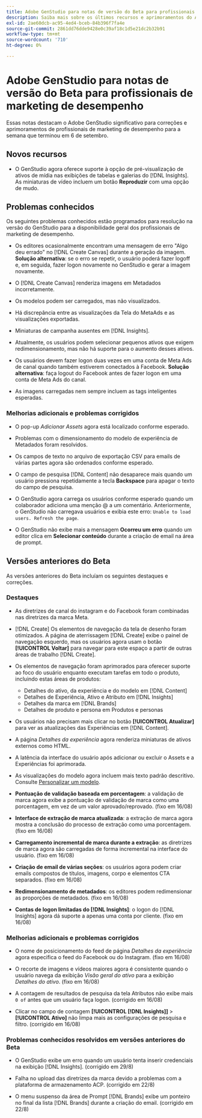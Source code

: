 ```yaml
---
title: Adobe GenStudio para notas de versão do Beta para profissionais de marketing de desempenho
description: Saiba mais sobre os últimos recursos e aprimoramentos do Adobe GenStudio para profissionais de marketing de desempenho.
exl-id: 2ae60dcb-ac95-4ed4-bceb-84b396f7fa4e
source-git-commit: 2861dd76dde9428e0c39af18c1d5e21dc2b32b91
workflow-type: tm+mt
source-wordcount: '710'
ht-degree: 0%

---
```


# Adobe GenStudio para notas de versão do Beta para profissionais de marketing de desempenho

Essas notas destacam o Adobe GenStudio significativo para correções e aprimoramentos de profissionais de marketing de desempenho para a semana que terminou em 6 de setembro.

## Novos recursos

* O GenStudio agora oferece suporte à opção de pré-visualização de ativos de mídia nas exibições de tabelas e galerias do [!DNL Insights]. As miniaturas de vídeo incluem um botão **Reproduzir** com uma opção de mudo. <!-- GS-4398 -->

## Problemas conhecidos

Os seguintes problemas conhecidos estão programados para resolução na versão do GenStudio para a disponibilidade geral dos profissionais de marketing de desempenho.

* Os editores ocasionalmente encontram uma mensagem de erro &quot;Algo deu errado&quot; no [!DNL Create Canvas] durante a geração da imagem. **Solução alternativa**: se o erro se repetir, o usuário poderá fazer logoff e, em seguida, fazer logon novamente no GenStudio e gerar a imagem novamente.  <!-- GS-4813 -->

* O [!DNL Create Canvas] renderiza imagens em Metadados incorretamente. <!-- GS-4864 -->

* Os modelos podem ser carregados, mas não visualizados. <!-- GS-4815 -->

* Há discrepância entre as visualizações da Tela do MetaAds e as visualizações exportadas. <!-- GS-4492 4401 -->

* Miniaturas de campanha ausentes em [!DNL Insights]. <!-- GS-4648 -->

* Atualmente, os usuários podem selecionar pequenos ativos que exigem redimensionamento, mas não há suporte para o aumento desses ativos. <!-- GS-3131 -->

* Os usuários devem fazer logon duas vezes em uma conta de Meta Ads de canal quando também estiverem conectados à Facebook. **Solução alternativa**: faça logout do Facebook antes de fazer logon em uma conta de Meta Ads do canal.

* As imagens carregadas nem sempre incluem as tags inteligentes esperadas. <!-- GS-4856 -->

### Melhorias adicionais e problemas corrigidos

* O pop-up _Adicionar Assets_ agora está localizado conforme esperado. <!-- GS-3834 -->

* Problemas com o dimensionamento do modelo de experiência de Metadados foram resolvidos. <!-- GS-4174 -->

* Os campos de texto no arquivo de exportação CSV para emails de várias partes agora são ordenados conforme esperado. <!-- GS-4013 -->

* O campo de pesquisa [!DNL Content] não desaparece mais quando um usuário pressiona repetidamente a tecla **Backspace** para apagar o texto do campo de pesquisa.  <!-- GS-4543 -->

* O GenStudio agora carrega os usuários conforme esperado quando um colaborador adiciona uma menção @ a um comentário. Anteriormente, o GenStudio não carregava usuários e exibia este erro: `Unable to load users. Refresh the page`. <!-- GS-4113 -->

* O GenStudio não exibe mais a mensagem **Ocorreu um erro** quando um editor clica em **Selecionar conteúdo** durante a criação de email na área de prompt. <!-- GS-4879 -->

## Versões anteriores do Beta

As versões anteriores do Beta incluíam os seguintes destaques e correções.

### Destaques

* As diretrizes de canal do instagram e do Facebook foram combinadas nas diretrizes da marca Meta.

* [!DNL Create] Os elementos de navegação da tela de desenho foram otimizados. A página de aterrissagem [!DNL Create] exibe o painel de navegação esquerdo, mas os usuários agora usam o botão **[!UICONTROL Voltar]** para navegar para este espaço a partir de outras áreas de trabalho [!DNL Create].

* Os elementos de navegação foram aprimorados para oferecer suporte ao foco do usuário enquanto executam tarefas em todo o produto, incluindo estas áreas de produtos:

   * Detalhes do ativo, da experiência e do modelo em [!DNL Content]
   * Detalhes de Experiência, Ativo e Atributo em [!DNL Insights]
   * Detalhes da marca em [!DNL Brands]
   * Detalhes de produto e persona em Produtos e personas

* Os usuários não precisam mais clicar no botão **[!UICONTROL Atualizar]** para ver as atualizações das Experiências em [!DNL Content].

* A página _Detalhes da experiência_ agora renderiza miniaturas de ativos externos como HTML.

* A latência da interface do usuário após adicionar ou excluir o Assets e a Experiências foi aprimorada.

* As visualizações do modelo agora incluem mais texto padrão descritivo. Consulte [Personalizar um modelo](https://experienceleague.adobe.com/en/docs/genstudio/user-guide/content/templates/customize-template#template-preview).

* **Pontuação de validação baseada em porcentagem**: a validação de marca agora exibe a pontuação de validação de marca como uma porcentagem, em vez de um valor aprovado/reprovado. (fixo em 16/08)

* **Interface de extração de marca atualizada**: a extração de marca agora mostra a conclusão do processo de extração como uma porcentagem. (fixo em 16/08)

* **Carregamento incremental de marca durante a extração**: as diretrizes de marca agora são carregadas de forma incremental na interface do usuário. (fixo em 16/08)

* **Criação de email de várias seções**: os usuários agora podem criar emails compostos de títulos, imagens, corpo e elementos CTA separados. (fixo em 16/08)

* **Redimensionamento de metadados**: os editores podem redimensionar as proporções de metadados. (fixo em 16/08)

* **Contas de logon limitadas do [!DNL Insights]**: o logon do [!DNL Insights] agora dá suporte a apenas uma conta por cliente. (fixo em 16/08)

### Melhorias adicionais e problemas corrigidos

* O nome de posicionamento do feed de página _Detalhes da experiência_ agora especifica o feed do Facebook ou do Instagram. (fixo em 16/08)

* O recorte de imagens e vídeos maiores agora é consistente quando o usuário navega da exibição _Visão geral do ativo_ para a exibição _Detalhes do ativo_. (fixo em 16/08)

* A contagem de resultados de pesquisa da tela Atributos não exibe mais `0 of` antes que um usuário faça logon. (corrigido em 16/08) <!-- GS-3665 -->

* Clicar no campo de contagem **[!UICONTROL [!DNL Insights]]** > **[!UICONTROL Ativo]** não limpa mais as configurações de pesquisa e filtro. (corrigido em 16/08) <!-- GS-3476 -->

### Problemas conhecidos resolvidos em versões anteriores do Beta

* O GenStudio exibe um erro quando um usuário tenta inserir credenciais na exibição [!DNL Insights]. (corrigido em 29/8) <!-- GS-4689 -->

* Falha no upload das diretrizes da marca devido a problemas com a plataforma de armazenamento ACP. (corrigido em 22/8) <!-- GS-4369 -->

* O menu suspenso da área de Prompt [!DNL Brands] exibe um ponteiro no final da lista [!DNL Brands] durante a criação do email. (corrigido em 22/8) <!-- GS-4077 -->
